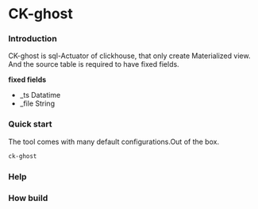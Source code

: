 # CK-ghost

### Introduction

CK-ghost is sql-Actuator of clickhouse, that only create Materialized view.
And the source table is required to have fixed fields.

__fixed fields__

- _ts Datatime
- _file String

### Quick start
The tool comes with many default configurations.Out of the box.

```bash
ck-ghost
```

### Help



### How build
